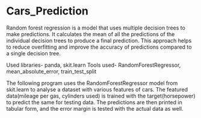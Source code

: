 # Cars_Prediction

Random forest regression is a model that uses 
multiple decision trees to make predictions. It 
calculates the mean of all the predictions of the 
individual decision trees to produce a final 
prediction. This approach helps to reduce 
overfitting and improve the accuracy of predictions 
compared to a single decision tree.

Used libraries- panda, skit.learn
Tools used- RandomForestRegressor, mean_absolute_error, train_test_split

The following program uses the RandomForestRegressor model from skit.learn to analyse a dataset with various features of cars. The featured data(mileage per gas, cylinders used) is trained with the target(horsepower) to predict the same for testing data.
The predictions are then printed in tabular form, and the error margin is tested with the actual data as well. 
